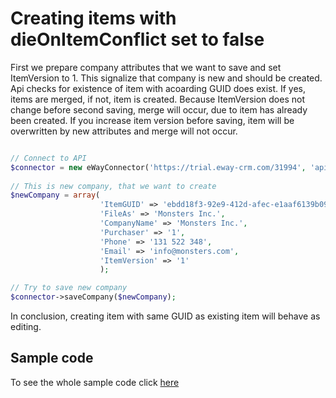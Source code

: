 
# Creating items with dieOnItemConflict set to false

First we prepare company attributes that we want to save and set ItemVersion to 1. This signalize that company is new and should be created. Api checks for existence of item with acoarding  GUID does exist. If yes, items are merged, if not, item is created. Because ItemVersion does not change before second saving, merge will occur, due to item has already been created. If you increase item version before saving, item will be overwritten by new attributes and merge will not occur.

```php

// Connect to API
$connector = new eWayConnector('https://trial.eway-crm.com/31994', 'api', 'ApiTrial@eWay-CRM');
    
// This is new company, that we want to create
$newCompany = array(
					'ItemGUID' => 'ebdd18f3-92e9-412d-afec-e1aaf6139b09',
					'FileAs' => 'Monsters Inc.', 
					'CompanyName' => 'Monsters Inc.',
					'Purchaser' => '1',
					'Phone' => '131 522 348',
					'Email' => 'info@monsters.com',
					'ItemVersion' => '1'
					);

// Try to save new company
$connector->saveCompany($newCompany);

```

In conclusion, creating item with same GUID as existing item will behave as editing.

## Sample code
To see the whole sample code click [here](sample_code.php)